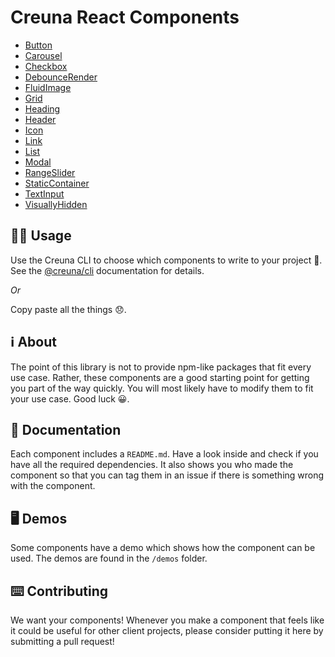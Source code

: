 # Creuna React Components

- [Button](components/button/)
- [Carousel](components/carousel/)
- [Checkbox](components/checkbox/)
- [DebounceRender](components/debounce-render)
- [FluidImage](components/fluid-image/)
- [Grid](components/grid/)
- [Heading](components/heading/)
- [Header](components/header/)
- [Icon](components/icon/)
- [Link](components/link/)
- [List](components/list/)
- [Modal](components/modal/)
- [RangeSlider](components/range-slider/)
- [StaticContainer](components/static-container/)
- [TextInput](components/text-input/)
- [VisuallyHidden](components/visually-hidden/)

## 👩‍💻 Usage

Use the Creuna CLI to choose which components to write to your project 🚀. See the [@creuna/cli](https://github.com/Creuna-Oslo/cli) documentation for details.

_Or_

Copy paste all the things 😞.

## ℹ️ About

The point of this library is not to provide npm-like packages that fit every use case. Rather, these components are a good starting point for getting you part of the way quickly. You will most likely have to modify them to fit your use case. Good luck 😀.

## 📕 Documentation

Each component includes a `README.md`. Have a look inside and check if you have all the required dependencies. It also shows you who made the component so that you can tag them in an issue if there is something wrong with the component.

## 🖥 Demos

Some components have a demo which shows how the component can be used. The demos are found in the `/demos` folder.

## ⌨️ Contributing

We want your components! Whenever you make a component that feels like it could be useful for other client projects, please consider putting it here by submitting a pull request!
